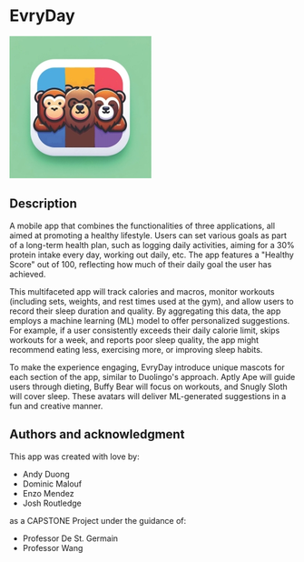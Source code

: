 # EvryDay
![Alt text](Abstracked.jpg)

## Description
A mobile app that combines the functionalities of three applications, all aimed at promoting a healthy lifestyle. Users can set various goals as part of a long-term health plan, such as logging daily activities, aiming for a 30% protein intake every day, working out daily, etc. The app features a "Healthy Score" out of 100, reflecting how much of their daily goal the user has achieved.

This multifaceted app will track calories and macros, monitor workouts (including sets, weights, and rest times used at the gym), and allow users to record their sleep duration and quality. By aggregating this data, the app employs a machine learning (ML) model to offer personalized suggestions. For example, if a user consistently exceeds their daily calorie limit, skips workouts for a week, and reports poor sleep quality, the app might recommend eating less, exercising more, or improving sleep habits.

To make the experience engaging, EvryDay introduce unique mascots for each section of the app, similar to Duolingo's approach. Aptly Ape will guide users through dieting, Buffy Bear will focus on workouts, and Snugly Sloth will cover sleep. These avatars will deliver ML-generated suggestions in a fun and creative manner.

## Authors and acknowledgment
This app was created with love by:
- Andy Duong
- Dominic Malouf
- Enzo Mendez
- Josh Routledge

as a CAPSTONE Project under the guidance of:
- Professor De St. Germain
- Professor Wang

